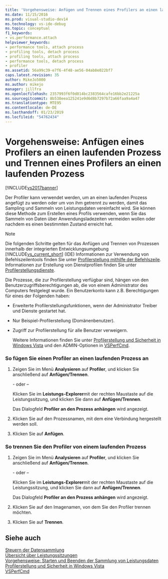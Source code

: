 ```yaml
---
title: 'Vorgehensweise: Anfügen und Trennen eines Profilers an einen laufenden Prozess | Microsoft-Dokumentation'
ms.date: 11/15/2016
ms.prod: visual-studio-dev14
ms.technology: vs-ide-debug
ms.topic: conceptual
f1_keywords:
- vs.performance.attach
helpviewer_keywords:
- performance tools, attach process
- profiling tools, detach process
- profiling tools, attach process
- performance tools, detach process
- profiler
ms.assetid: 56a99c39-e7f6-4f48-ae56-04ab8e022bf7
caps.latest.revision: 35
author: MikeJo5000
ms.author: mikejo
manager: jillfra
ms.openlocfilehash: 2357993f6f0d814bc2383564cafe16bb2e21225a
ms.sourcegitcommit: 8b538eea125241e9d6d8b7297b72a66faa9a4a47
ms.translationtype: MTE95
ms.contentlocale: de-DE
ms.lasthandoff: 01/23/2019
ms.locfileid: "54762434"
---
```

# <a name="how-to-attach-and-detach-performance-tools-to-running-processes"></a>Vorgehensweise: Anfügen eines Profilers an einen laufenden Prozess und Trennen eines Profilers an einen laufenden Prozess
[!INCLUDE[vs2017banner](../includes/vs2017banner.md)]

Der Profiler kann verwendet werden, um an einen laufenden Prozess angefügt zu werden oder um von ihm getrennt zu werden, damit das Sampling und Sammeln von Leistungsdaten vereinfacht wird. Sie können diese Methode zum Erstellen eines Profils verwenden, wenn Sie das Sammeln von Daten über Anwendungsladezeiten vermeiden wollen oder nachdem es einen bestimmten Zustand erreicht hat.  
  
> [!NOTE]
>  Die folgenden Schritte gelten für das Anfügen und Trennen von Prozessen innerhalb der integrierten Entwicklungsumgebung [!INCLUDE[vs_current_short](../includes/vs-current-short-md.md)] (IDE) Informationen zur Verwendung von Befehlszeilentools finden Sie unter [Profilerstellung mithilfe der Befehlszeile](../profiling/using-the-profiling-tools-from-the-command-line.md). Informationen zur Erstellung von Dienstprofilen finden Sie unter [Profilerstellungsdienste](../profiling/command-line-profiling-of-services.md).  
  
 Die Prozesse, die zur Profilerstellung verfügbar sind, hängen von den Benutzerzugriffsberechtigungen ab, die von einem Administrator des Computers festgelegt wurde. Ein Benutzerkonto kann z.B. Berechtigungen für eines der Folgenden haben:  
  
- Erweiterte Profilerstellungsfunktionen, wenn der Administrator Treiber und Dienste gestartet hat.  
  
- Nur Beispiel-Profilerstellung (Domänenbenutzer).  
  
- Zugriff zur Profilerstellung für alle Benutzer verweigern.  
  
  Weitere Informationen finden Sie unter [Profilerstellung und Sicherheit in Windows Vista](../profiling/profiling-and-windows-vista-security.md) und den ADMIN-Optionen in [VSPerfCmd](../profiling/vsperfcmd.md).  
  
### <a name="to-attach-to-a-running-process"></a>So fügen Sie einen Profiler an einen laufenden Prozess an  
  
1.  Zeigen Sie im Menü **Analysieren** auf **Profiler**, und klicken Sie anschließend auf **Anfügen/Trennen**.  
  
     \- oder –  
  
     Klicken Sie im **Leistungs-Explorer**mit der rechten Maustaste auf die Leistungssitzung, und klicken Sie dann auf **Anfügen/Trennen**.  
  
     Das Dialogfeld **Profiler an den Prozess anhängen** wird angezeigt.  
  
2.  Klicken Sie auf den Prozessnamen, mit dem eine Verbindung hergestellt werden soll.  
  
3.  Klicken Sie auf **Anfügen**.  
  
### <a name="to-detach-from-a-running-process"></a>So trennen Sie den Profiler von einem laufenden Prozess  
  
1.  Zeigen Sie im Menü **Analysieren** auf **Profiler**, und klicken Sie anschließend auf **Anfügen/Trennen**.  
  
     \- oder –  
  
     Klicken Sie im **Leistungs-Explorer**mit der rechten Maustaste auf die Leistungssitzung, und klicken Sie dann auf **Anfügen/Trennen**.  
  
     Das Dialogfeld **Profiler an den Prozess anhängen** wird angezeigt.  
  
2.  Klicken Sie auf den Imagenamen, von dem Sie den Profiler trennen möchten.  
  
3.  Klicken Sie auf **Trennen**.  
  
## <a name="see-also"></a>Siehe auch  
 [Steuern der Datensammlung](../profiling/controlling-data-collection.md)   
 [Übersicht über Leistungssitzungen](../profiling/performance-session-overview.md)   
 [Vorgehensweise: Starten und Beenden der Sammlung von Leistungsdaten](../profiling/how-to-start-and-end-performance-data-collection.md)   
 [Profilerstellung und Sicherheit in Windows Vista](../profiling/profiling-and-windows-vista-security.md)   
 [VSPerfCmd](../profiling/vsperfcmd.md)
